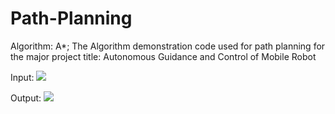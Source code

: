 # Path-Planning
Algorithm: A*; The Algorithm demonstration code used for path planning for the major project title: Autonomous Guidance and Control of Mobile Robot

Input:
<img src="assets/input.png">

Output:
<img src="assets/output.png">
